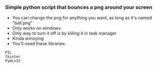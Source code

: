 ### Simple python script that bounces a png around your screen
- You can change the png for anything you want, as long as it's named "ball.png"
- Only works on windows
- Only way to turn it off is by killing it in task manager
- Kinda annoying
- You'll need these libraries:
```
PIL
tkinter
PyWin32
```
